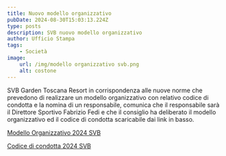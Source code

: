 ```yaml
---
title: Nuovo modello organizzativo
pubDate: 2024-08-30T15:03:13.224Z
type: posts
description: SVB nuovo modello organizzativo
author: Ufficio Stampa
tags:
    - Società
image:
    url: /img/modello organizzativo svb.png
    alt: costone
---
```



SVB Garden Toscana Resort in corrispondenza alle nuove norme che prevedono di realizzare un modello organizzativo con relativo codice di condotta e la nomina di un responsabile, comunica che il responsabile sarà il Direttore Sportivo Fabrizio Fedi e che il consiglio ha deliberato il modello organizzativo ed il codice di condotta scaricabile dai link in basso.

[Modello Organizzativo 2024 SVB](https://drive.google.com/file/d/1mlGfJafqNLHI4MWuG5vseEXfy29oaynf/view?usp=drive_link)

[Codice di condotta 2024 SVB](https://drive.google.com/file/d/1y7fNsbLqcFbM5RLf2rL6t5ya8pVr8cci/view?usp=drive_link)
